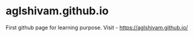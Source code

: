 # aglshivam.github.io

First github page for learning purpose.
Visit - https://aglshivam.github.io/
